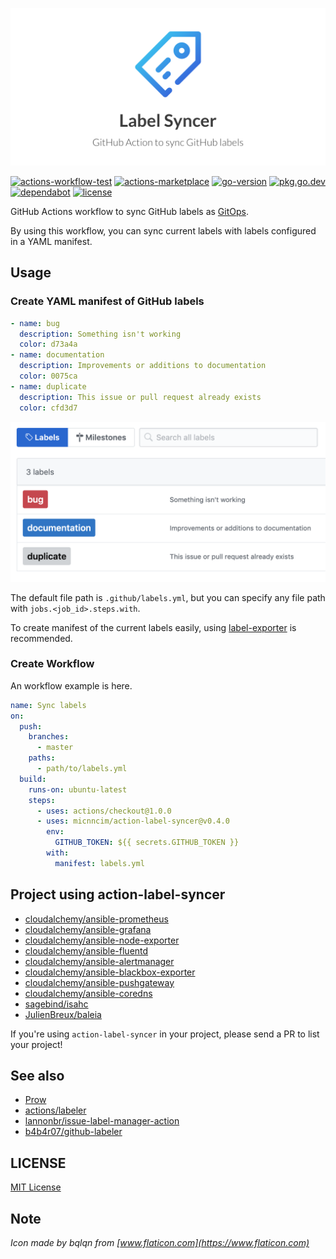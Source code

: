 ![logo](docs/assets/logo.png)

[![actions-workflow-test][actions-workflow-test-badge]][actions-workflow-test]
[![actions-marketplace][actions-marketplace-badge]][actions-marketplace]
[![go-version][go-version-badge]][go-version]
[![pkg.go.dev][pkg.go.dev-badge]][pkg.go.dev]
[![dependabot][dependabot-badge]][dependabot]
[![license][license-badge]][license]

GitHub Actions workflow to sync GitHub labels as [GitOps](https://www.weave.works/technologies/gitops).  

By using this workflow, you can sync current labels with labels configured in a YAML manifest.

## Usage

### Create YAML manifest of GitHub labels

```yaml
- name: bug
  description: Something isn't working
  color: d73a4a
- name: documentation
  description: Improvements or additions to documentation
  color: 0075ca
- name: duplicate
  description: This issue or pull request already exists
  color: cfd3d7
```

![](docs/assets/screenshot.png)

The default file path is `.github/labels.yml`, but you can specify any file path with `jobs.<job_id>.steps.with`.

To create manifest of the current labels easily, using [label-exporter](https://github.com/micnncim/label-exporter) is recommended.

### Create Workflow

An workflow example is here.

```yaml
name: Sync labels
on:
  push:
    branches:
      - master
    paths:
      - path/to/labels.yml
  build:
    runs-on: ubuntu-latest
    steps:
      - uses: actions/checkout@1.0.0
      - uses: micnncim/action-label-syncer@v0.4.0
        env:
          GITHUB_TOKEN: ${{ secrets.GITHUB_TOKEN }}
        with:
          manifest: labels.yml
```

## Project using action-label-syncer

- [cloudalchemy/ansible-prometheus](https://github.com/cloudalchemy/ansible-prometheus)
- [cloudalchemy/ansible-grafana](https://github.com/cloudalchemy/ansible-grafana)
- [cloudalchemy/ansible-node-exporter](https://github.com/cloudalchemy/ansible-node-exporter)
- [cloudalchemy/ansible-fluentd](https://github.com/cloudalchemy/ansible-fluentd)
- [cloudalchemy/ansible-alertmanager](https://github.com/cloudalchemy/ansible-alertmanager)
- [cloudalchemy/ansible-blackbox-exporter](https://github.com/cloudalchemy/ansible-blackbox-exporter)
- [cloudalchemy/ansible-pushgateway](https://github.com/cloudalchemy/ansible-pushgateway)
- [cloudalchemy/ansible-coredns](https://github.com/cloudalchemy/ansible-coredns)
- [sagebind/isahc](https://github.com/sagebind/isahc)
- [JulienBreux/baleia](https://github.com/JulienBreux/baleia)

If you're using `action-label-syncer` in your project, please send a PR to list your project!

## See also

- [Prow](https://github.com/kubernetes/test-infra/tree/master/prow)
- [actions/labeler](https://github.com/actions/labeler)
- [lannonbr/issue-label-manager-action](https://github.com/lannonbr/issue-label-manager-action)
- [b4b4r07/github-labeler](https://github.com/b4b4r07/github-labeler)

## LICENSE

[MIT License](./LICENSE)

## Note

*Icon made by bqlqn from [www.flaticon.com](https://www.flaticon.com)*

<!-- badge links -->

[actions-workflow-test]: https://github.com/micnncim/action-label-syncer/actions?query=workflow%3ACI
[actions-marketplace]: https://github.com/marketplace/actions/label-syncer
[go-version]: go.mod
[pkg.go.dev]: https://pkg.go.dev/github.com/micnncim/action-label-syncer
[dependabot]: https://dependabot.com
[license]: LICENSE

[actions-workflow-test-badge]: https://img.shields.io/github/workflow/status/micnncim/action-label-syncer/CI?label=CI&style=for-the-badge&logo=github
[actions-marketplace-badge]: https://img.shields.io/badge/marketplace-label--syner-blue?style=for-the-badge&logo=github
[go-version-badge]: https://img.shields.io/github/go-mod/go-version/micnncim/action-label-syncer?logo=go&style=for-the-badge
[pkg.go.dev-badge]: https://img.shields.io/badge/pkg.go.dev-reference-blue?style=for-the-badge&logo=go
[dependabot-badge]: https://img.shields.io/badge/-dependabot-blue?style=for-the-badge&logo=dependabot
[license-badge]: https://img.shields.io/github/license/micnncim/action-label-syncer?style=for-the-badge
